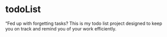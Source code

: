 # todoList
“Fed up with forgetting tasks? This is my todo list project designed to keep you on track and remind you of your work efficiently.

